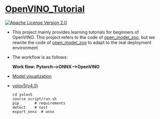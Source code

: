 # [OpenVINO_Tutorial](https://github.com/DYF-AI/OpenVINO_Tutorials/)

[![Apache License Version 2.0](https://img.shields.io/badge/license-Apache_2.0-green.svg)](LICENSE)

- This project mainly provides learning tutorials for beginners of OpenVINO. This project refers to the code of [open_model_zoo](https://github.com/openvinotoolkit/open_model_zoo), but we rewrite the code of [open_model_zoo](https://github.com/openvinotoolkit/open_model_zoo) to adapt to the real deployment environment

- The workflow is as follows:

  **Work flow: Pytorch-->ONNX-->OpenVINO**

- [Model visualization](https://netron.app/)


- [yolov5(v4.0)](https://github.com/ultralytics/yolov5)
  ```shell
  cd yolov5
  source script/run.sh
  pip_      # requirements
  detect    # test
  export_onnx  # onnx
